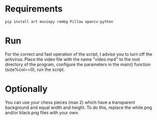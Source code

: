 # Requirements
```
pip install art moviepy rembg Pillow opencv-python
```
# Run
For the correct and fast operation of the script, I advise you to turn off the antivirus. 
Place the video file with the name "video.mp4" to the root directory of the program, configure the parameters in the main() function (size%col==0), run the script.
# Optionally
You can use your chess pieces (max 2) which have a transparent background and equal width and height.
To do this, replace the white.png and/or black.png files with your own.

